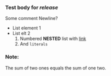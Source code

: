 ### Test body for *release*

Some comment
Newline?

* List element 1
* List elt 2
  1. Numbered **NESTED** list with [link](https://www.google.com)
  2. And `literals`

### Note:

The sum of two ones equals the sum of one two.



          
